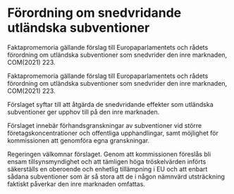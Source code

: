 # Förordning om snedvridande utländska subventioner

Faktapromemoria gällande förslag till Europaparlamentets och rådets förordning om utländska subventioner som snedvrider den inre marknaden, COM(2021) 223.

Faktapromemoria gällande förslag till Europaparlamentets och rådets förordning om utländska subventioner som snedvrider den inre marknaden, COM(2021) 223.

Förslaget syftar till att åtgärda de snedvridande effekter som utländska subventioner ger upphov till på den inre marknaden.

Förslaget innebär förhandsgranskningar av subventioner vid större företagskoncentrationer och offentliga upphandlingar, samt möjlighet för kommissionen att genomföra egna granskningar.

Regeringen välkomnar förslaget. Genom att kommissionen föreslås bli ensam tillsynsmyndighet och att tämligen höga tröskelvärden införts säkerställs en oberoende och enhetlig tillämpning i EU och att enbart sådana subventioner som är så stora att de i någon nämnvärd utsträckning faktiskt påverkar den inre marknaden omfattas.
